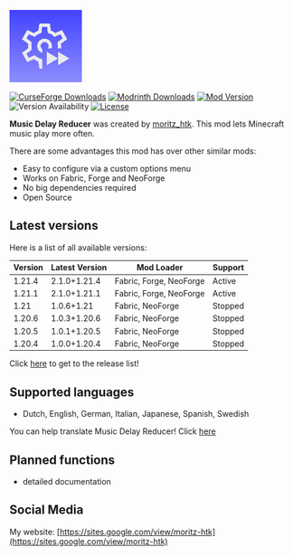 ![Music Delay Reducer icon](https://github.com/moritz-htk/music-delay-reducer/blob/main/common/src/main/resources/assets/music_delay_reducer/icon.png)

[![CurseForge Downloads](https://cf.way2muchnoise.eu/short_1001877_downloads.svg?badge_style=for_the_badge)](https://www.curseforge.com/minecraft/mc-mods/music-delay-reducer)
[![Modrinth Downloads](https://img.shields.io/modrinth/dt/CTJn5mVm?style=for-the-badge&logo=modrinth)](https://modrinth.com/mod/music-delay-reducer)
[![Mod Version](https://img.shields.io/modrinth/v/CTJn5mVm?style=for-the-badge)](https://github.com/moritz-htk/music-delay-reducer/releases)
![Version Availability](https://cf.way2muchnoise.eu/versions/1001877.svg?badge_style=for_the_badge)
[![License](https://img.shields.io/badge/LICENSE-mSLA_v2.0-red?style=for-the-badge)](https://sites.google.com/view/moritz-htk/license)

**Music Delay Reducer** was created by [moritz_htk](https://github.com/moritz-htk). This mod lets Minecraft music play more often.

There are some advantages this mod has over other similar mods:
- Easy to configure via a custom options menu
- Works on Fabric, Forge and NeoForge
- No big dependencies required
- Open Source

## Latest versions

Here is a list of all available versions:

| Version | Latest Version | Mod Loader              | Support |
|---------|----------------|-------------------------|---------|
| 1.21.4  | 2.1.0+1.21.4   | Fabric, Forge, NeoForge | Active  |
| 1.21.1  | 2.1.0+1.21.1   | Fabric, Forge, NeoForge | Active  |
| 1.21    | 1.0.6+1.21     | Fabric, NeoForge        | Stopped |
| 1.20.6  | 1.0.3+1.20.6   | Fabric, NeoForge        | Stopped |
| 1.20.5  | 1.0.1+1.20.5   | Fabric, NeoForge        | Stopped |
| 1.20.4  | 1.0.0+1.20.4   | Fabric, NeoForge        | Stopped |

Click [here](https://github.com/moritz-htk/music-delay-reducer/releases) to get to the release list!

## Supported languages
- Dutch, English, German, Italian, Japanese, Spanish, Swedish

You can help translate Music Delay Reducer! Click [here](https://crowdin.com/project/music-delay-reducer)

## Planned functions
- detailed documentation

## Social Media
My website: [https://sites.google.com/view/moritz-htk](https://sites.google.com/view/moritz-htk)